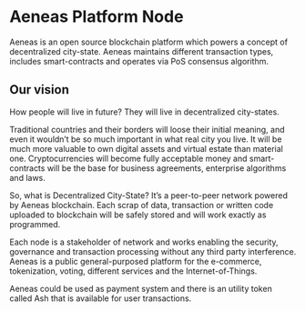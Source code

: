 # Aeneas Platform Node

Aeneas is an open source blockchain platform which powers a concept of 
decentralized city-state. Aeneas maintains different transaction types, 
includes smart-contracts and operates via PoS consensus algorithm.

## Our vision

How people will live in future? They will live in decentralized city-states. 

Traditional countries and their borders will loose their initial meaning, 
and even it wouldn’t be so much important in what real city you live. 
It will be much more valuable to own digital assets and virtual estate than 
material one. Cryptocurrencies will become fully acceptable money and 
smart-contracts will be the base for business agreements, enterprise 
algorithms and laws.

So, what is Decentralized City-State? It’s a peer-to-peer network powered 
by Aeneas blockchain. Each scrap of data, transaction or written code uploaded 
to blockchain will be safely stored and will work exactly as programmed.

Each node is a stakeholder of network and works enabling the security, 
governance and transaction processing without any third party interference.
Aeneas is a public general-purposed platform for the e-commerce, tokenization, 
voting, different services and the Internet-of-Things.

Aeneas could be used as payment system and there is an utility token called Ash 
that is available for user transactions.
